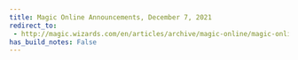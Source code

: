 ```yaml
---
title: Magic Online Announcements, December 7, 2021
redirect_to:
 - http://magic.wizards.com/en/articles/archive/magic-online/magic-online-announcements-december-7-2021
has_build_notes: False
---
```

